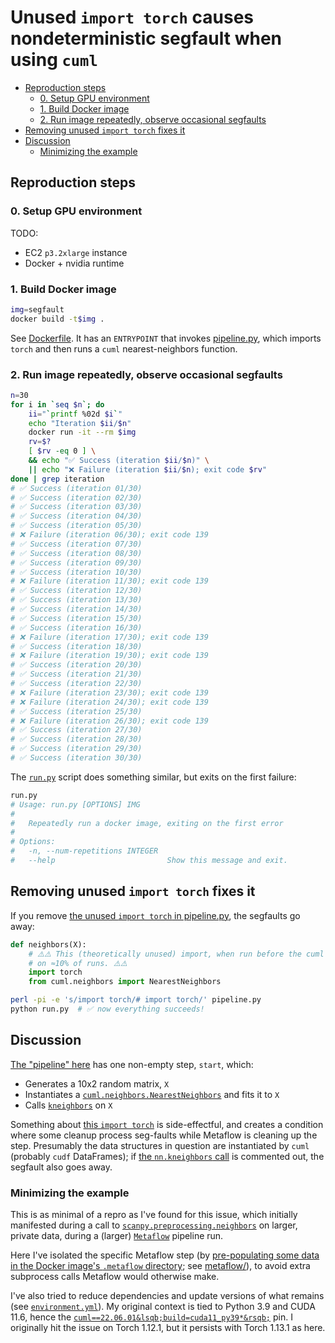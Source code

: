 # Unused `import torch` causes nondeterministic segfault when using `cuml`

- [Reproduction steps](#repro)
  - [0. Setup GPU environment](#setup)
  - [1. Build Docker image](#build)
  - [2. Run image repeatedly, observe occasional segfaults](#run)
- [Removing unused `import torch` fixes it](#import)
- [Discussion](#import)
  - [Minimizing the example](#minimizing)

## Reproduction steps <a id="repro"></a>
### 0. Setup GPU environment <a id="setup"></a>
TODO:
- EC2 `p3.2xlarge` instance
- Docker + nvidia runtime

### 1. Build Docker image <a id="build"></a>
```bash
img=segfault
docker build -t$img .
```

See [Dockerfile](Dockerfile). It has an `ENTRYPOINT` that invokes [pipeline.py], which imports `torch` and then runs a `cuml` nearest-neighbors function.

### 2. Run image repeatedly, observe occasional segfaults <a id="run"></a>
```bash
n=30
for i in `seq $n`; do
    ii="`printf %02d $i`"
    echo "Iteration $ii/$n"
    docker run -it --rm $img
    rv=$?
    [ $rv -eq 0 ] \
    && echo "✅ Success (iteration $ii/$n)" \
    || echo "❌ Failure (iteration $ii/$n); exit code $rv"
done | grep iteration
# ✅ Success (iteration 01/30)
# ✅ Success (iteration 02/30)
# ✅ Success (iteration 03/30)
# ✅ Success (iteration 04/30)
# ✅ Success (iteration 05/30)
# ❌ Failure (iteration 06/30); exit code 139
# ✅ Success (iteration 07/30)
# ✅ Success (iteration 08/30)
# ✅ Success (iteration 09/30)
# ✅ Success (iteration 10/30)
# ❌ Failure (iteration 11/30); exit code 139
# ✅ Success (iteration 12/30)
# ✅ Success (iteration 13/30)
# ✅ Success (iteration 14/30)
# ✅ Success (iteration 15/30)
# ✅ Success (iteration 16/30)
# ❌ Failure (iteration 17/30); exit code 139
# ✅ Success (iteration 18/30)
# ❌ Failure (iteration 19/30); exit code 139
# ✅ Success (iteration 20/30)
# ✅ Success (iteration 21/30)
# ✅ Success (iteration 22/30)
# ❌ Failure (iteration 23/30); exit code 139
# ❌ Failure (iteration 24/30); exit code 139
# ✅ Success (iteration 25/30)
# ❌ Failure (iteration 26/30); exit code 139
# ✅ Success (iteration 27/30)
# ✅ Success (iteration 28/30)
# ✅ Success (iteration 29/30)
# ✅ Success (iteration 30/30)
```

The [`run.py`](run.py) script does something similar, but exits on the first failure:
```bash
run.py
# Usage: run.py [OPTIONS] IMG
#
#   Repeatedly run a docker image, exiting on the first error
#
# Options:
#   -n, --num-repetitions INTEGER
#   --help                         Show this message and exit.
```

## Removing unused `import torch` fixes it <a id="import"></a>
If you remove [the unused `import torch` in pipeline.py][`import torch`], the segfaults go away:
```python
def neighbors(X):
    # ⚠️️⚠️ This (theoretically unused) import, when run before the cuml import below it, causes the pipeline to segfault
    # on ≈10% of runs. ⚠️⚠️
    import torch
    from cuml.neighbors import NearestNeighbors
```

```bash
perl -pi -e 's/import torch/# import torch/' pipeline.py
python run.py  # ✅ now everything succeeds!
```

## Discussion <a id="import"></a>
[The "pipeline" here](pipeline.py) has one non-empty step, `start`, which:
- Generates a 10x2 random matrix, `X`
- Instantiates a [`cuml.neighbors.NearestNeighbors`] and fits it to `X`
- Calls [`kneighbors`] on `X`

Something about [this `import torch`][`import torch`] is side-effectful, and creates a condition where some cleanup process seg-faults while Metaflow is cleaning up the step. Presumably the data structures in question are instantiated by `cuml` (probably `cudf` DataFrames); if [the `nn.kneighbors` call](pipeline.py#L21-L22) is commented out, the segfault also goes away.

### Minimizing the example <a id="minimizing"></a>
This is as minimal of a repro as I've found for this issue, which initially manifested during a call to [`scanpy.preprocessing.neighbors`] on larger, private data, during a (larger) [`Metaflow`] pipeline run.

Here I've isolated the specific Metaflow step (by [pre-populating some data in the Docker image's `.metaflow` directory](Dockerfile#L39); see [metaflow/](metaflow)), to avoid extra subprocess calls Metaflow would otherwise make.

I've also tried to reduce dependencies and update versions of what remains (see [`environment.yml`]). My original context is tied to Python 3.9 and CUDA 11.6, hence the [`cuml==22.06.01&lsqb;build=cuda11_py39*&rsqb;`](environment.yml#L8) pin. I originally hit the issue on Torch 1.12.1, but it persists with Torch 1.13.1 as here.


[`scanpy.preprocessing.neighbors`]: https://github.com/scverse/scanpy/blob/1.8.2/scanpy/neighbors/__init__.py#L52
[`scanpy.neighbors.compute_neighbors_rapids`]: https://github.com/scverse/scanpy/blob/1.8.2/scanpy/neighbors/__init__.py#L318
[`environment.yml`]: environment.yml
[`cuml.neighbors.NearestNeighbors`]: https://github.com/rapidsai/cuml/blob/v22.06.01/python/cuml/neighbors/nearest_neighbors.pyx#L153
[`kneighbors`]: https://github.com/rapidsai/cuml/blob/v22.06.01/python/cuml/neighbors/nearest_neighbors.pyx#L482
[`Metaflow`]: https://metaflow.org/
[`import torch`]: pipeline.py#L14
[pipeline.py]: pipeline.py

